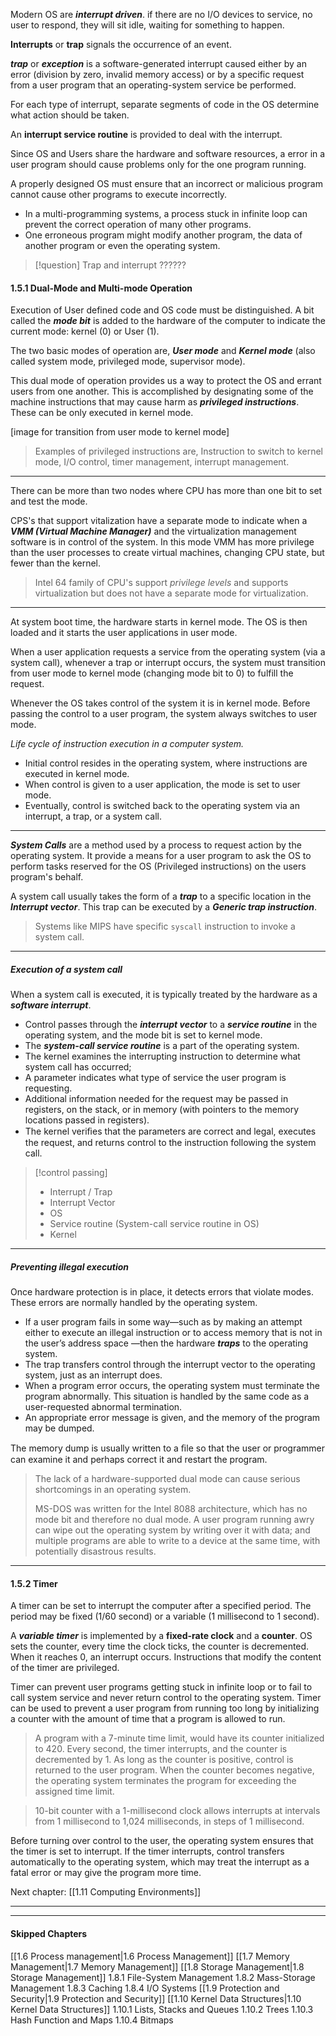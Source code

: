 
Modern OS are ***interrupt driven***.
if there are no I/O devices to service, no user to respond, they will sit idle, waiting for something to happen.

**Interrupts** or **trap** signals the occurrence of an event.

***trap*** or ***exception*** is a software-generated interrupt caused either by an error (division by zero, invalid memory access) or by a specific request from a user program that an operating-system service be performed.

For each type of interrupt, separate segments of code in the OS determine what action should be taken.

An **interrupt service routine** is provided to deal with the interrupt.

Since OS and Users share the hardware and software resources, a error in a user program should cause problems only for the one program running. 

A properly designed OS must ensure that an incorrect or malicious program cannot cause other programs to execute incorrectly.
* In a multi-programming systems, a process stuck in infinite loop can prevent the correct operation of many other programs.
* One erroneous program might modify another program, the data of another program or even the operating system.

>[!question]
>Trap and interrupt ??????


#### 1.5.1 Dual-Mode and Multi-mode Operation

Execution of User defined code and OS code must be distinguished.
A bit called the ***mode bit*** is added to the hardware of the computer to indicate the current mode: kernel (0)  or  User (1).

The two basic modes of operation are,
***User mode*** and ***Kernel mode*** (also called system mode, privileged mode, supervisor mode).

This dual mode of operation provides us a way to protect the OS and errant users from one another. This is accomplished by designating some of the machine instructions that may cause harm as ***privileged instructions***. These can be only executed in kernel mode.


[image for transition from user mode to kernel mode]

> Examples of privileged instructions are, 
> Instruction to switch to kernel mode, I/O control, timer management, interrupt management.

___

There can be more than two nodes where CPU has more than one bit to set and test the mode.

CPS's that support vitalization have a separate mode to indicate when a ***VMM (Virtual Machine Manager)*** and the virtualization management software is in control of the system.
In this mode VMM has more privilege than the user processes to create virtual machines, changing CPU state, but fewer than the kernel.

> Intel 64 family of CPU's support *privilege levels* and supports virtualization but does not have a separate mode for virtualization. 

___


At system boot time, the hardware starts in kernel mode.
The OS is then loaded and it starts the user applications in user mode.

When a user application requests a service from the operating system (via a system call), whenever a trap or interrupt occurs, the system must transition from user mode to kernel mode (changing mode bit to 0) to fulfill the request.

Whenever the OS takes control of the system it is in kernel mode. Before passing the control to a user program, the system always switches to user mode.


*Life cycle of instruction execution in a computer system.*
* Initial control resides in the operating system, where instructions are executed in kernel mode. 
* When control is given to a user application, the mode is set to user mode. 
* Eventually, control is switched back to the operating system via an interrupt, a trap, or a system call.

___

***System Calls*** are a method used by a process to request action by the operating system.
It provide a means for a user program to ask the OS to perform tasks reserved for the OS (Privileged instructions) on the users program's behalf.

A system call usually takes the form of a ***trap*** to a specific location in the ***Interrupt vector***.
This trap can be executed by a ***Generic trap instruction***.

> Systems like MIPS have specific `syscall` instruction to invoke a system call.

____

##### Execution of a system call

When a system call is executed, it is typically treated by the hardware
as a ***software interrupt***. 
* Control passes through the ***interrupt vector*** to a ***service routine*** in the operating system, and the mode bit is set to kernel mode. 
* The ***system-call service routine*** is a part of the operating system. 
* The kernel examines the interrupting instruction to determine what system call has occurred;
* A parameter indicates what type of service the user program is requesting.
* Additional information needed for the request may be passed in registers, on the stack, or in memory (with pointers to the memory locations passed in registers). 
* The kernel veriﬁes that the parameters are correct and legal, executes the request, and returns control to the instruction following the system call. 

>[!control passing]
> * Interrupt / Trap
> * Interrupt Vector
> * OS
> * Service routine (System-call service routine in OS)
> * Kernel

___

##### Preventing illegal execution

Once hardware protection is in place, it detects errors that violate modes. These errors are normally handled by the operating system.

* If a user program fails in some way—such as by making an attempt either to execute an illegal instruction or to access memory that is not in the user’s address space —then the hardware ***traps*** to the operating system.
* The trap transfers control through the interrupt vector to the operating system, just as an interrupt does. 
* When a program error occurs, the operating system must terminate the program abnormally. This situation is handled by the same code as a user-requested abnormal termination. 
* An appropriate error message is given, and the memory of the program may be dumped. 

The memory dump is usually written to a ﬁle so that the user or programmer can examine it and perhaps correct it and restart the program.


> The lack of a hardware-supported dual mode can cause serious shortcomings in an operating system.
> 
> MS-DOS was written for the Intel 8088 architecture, which has no mode bit and therefore no dual mode.
> A user program running awry can wipe out the operating system by writing over it with data; and multiple programs are able to write to a device at the same time, with potentially disastrous results. 


____

#### 1.5.2 Timer

A timer can be set to interrupt the computer after a specified period.
The period may be fixed (1/60 second) or a variable (1 millisecond to 1 second).

A ***variable timer*** is implemented by a **fixed-rate clock** and a **counter**.
OS sets the counter, every time the clock ticks, the counter is decremented. When it reaches 0, an interrupt occurs.
Instructions that modify the content of the timer are privileged.

Timer can prevent user programs getting stuck in infinite loop or to fail to call system service and never return control to the operating system. Timer can be used to prevent a user program from running too long by initializing a counter with the amount of time that a program is allowed to run.

> A program with a 7-minute time limit, would have its counter initialized to 420. 
> Every second, the timer interrupts, and the counter is decremented by 1.
> As long as the counter is positive, control is returned to the user program. 
> When the counter becomes negative, the operating system terminates the program for exceeding the assigned time limit.

> 10-bit counter with a 1-millisecond clock allows interrupts at intervals from 1 millisecond to 1,024 milliseconds, in steps of 1 millisecond.

Before turning over control to the user, the operating system ensures
that the timer is set to interrupt. If the timer interrupts, control transfers automatically to the operating system, which may treat the interrupt as a fatal error or may give the program more time.



Next chapter: [[1.11 Computing Environments]]

_________
________


#### Skipped Chapters

[[1.6 Process management|1.6 Process Management]]
[[1.7 Memory Management|1.7 Memory Management]]
[[1.8 Storage Management|1.8 Storage Management]]
	1.8.1 File-System Management
	1.8.2 Mass-Storage Management
	1.8.3 Caching
	1.8.4 I/O Systems
[[1.9 Protection and Security|1.9 Protection and Security]]
[[1.10 Kernel Data Structures|1.10 Kernel Data Structures]]
	1.10.1 Lists, Stacks and Queues
	1.10.2 Trees
	1.10.3 Hash Function and Maps
	1.10.4 Bitmaps